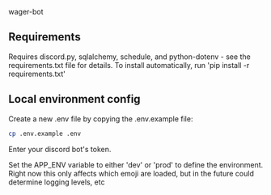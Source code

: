 wager-bot

## Requirements
Requires discord.py, sqlalchemy, schedule, and python-dotenv - see the requirements.txt file for details. To install automatically, run 'pip install -r requirements.txt'

## Local environment config
Create a new .env file by copying the .env.example file:
```bash
cp .env.example .env
```
Enter your discord bot's token.

Set the APP_ENV variable to either 'dev' or 'prod' to define the environment. Right now this only affects which emoji are loaded, but in the future could determine logging levels, etc